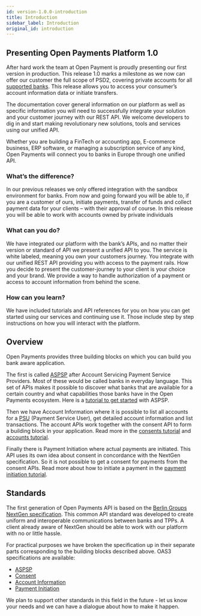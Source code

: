 ```yaml
---
id: version-1.0.0-introduction
title: Introduction
sidebar_label: Introduction
original_id: introduction
---
```


## Presenting Open Payments Platform 1.0

After hard work the team at Open Payment is proudly presenting our first version in production. This release 1.0 marks a milestone as we now can offer our customer the full scope of PSD2, covering private accounts for all [supported banks](banks.md). This release allows you to access your consumer’s account information data or initiate transfers. 

The documentation cover general information on our platform as well as specific information you will need to successfully integrate your solution and your customer journey with our REST API. We welcome developers to dig in and start making revolutionary new solutions, tools and services using our unified API.

Whether you are building a FinTech or accounting app, E-commerce business, ERP software, or managing a subscription service of any kind, Open Payments will connect you to banks in Europe through one unified API.

### What’s the difference?

In our previous releases we only offered integration with the sandbox environment for banks. From now and going forward you will be able to, if you are a customer of ours, initiate payments, transfer of funds and collect payment data for your clients – with their approval of course. In this release you will be able to work with accounts owned by private individuals

### What can you do?

We have integrated our platform with the bank’s APIs, and no matter their version or standard of API we present a unified API to you. The service is white labeled, meaning you own your customers journey. You integrate with our unified REST API providing you with access to the payment rails. How you decide to present the customer-journey to your client is your choice and your brand. We provide a way to handle authorization of a payment or access to account information from behind the scene. 

### How can you learn?

We have included tutorials and API references for you on how you can get started using our services and continuing use it. Those include step by step instructions on how you will interact with the platform.

## Overview

Open Payments provides three building blocks on which you can build you bank aware application. 

The first is called [ASPSP](glossary.md) after Account Servicing Payment Service Providers. Most of these would be called banks in everyday language. This set of APIs makes it possible to discover what banks that are available for a certain country and what capabilities those banks have in the Open Payments ecosystem. Here is a [tutorial to get started](aspsp.md) with ASPSP.

Then we have Account Information where it is possible to list all accounts for a [PSU](glossary.md) (Payment Service User), get detailed account information and list transactions. The account APIs work together with the consent API to form a building block in your application. Read more in the [consents tutorial](consent.md) and [accounts tutorial](ais.md).

Finally there is Payment Initiation where actual payments are initiated. This API uses its own idea about consent in concordance with the NextGen specification. So it is not possible to get a consent for payments from the consent APIs. Read more about how to initiate a payment in the [payment initiation tutorial](pis.md).

## Standards

The first generation of Open Payments API is based on the [Berlin Groups NextGen specification](https://www.berlin-group.org/psd2-access-to-bank-accounts). This common API standard was developed to create uniform and interoperable communications between banks and TPPs. A client already aware of NextGen should be able to work with our platform with no or little hassle.

For practical purposes we have broken the specification up in their separate parts corresponding to the building blocks described above. OAS3 specifications are available:

- [ASPSP](/docs/en/openpayments-NextGenPSD2-1.3.3.html#tag/ASPSP-Information-Service-(ASPSPIS))
- [Consent](/docs/en/openpayments-NextGenPSD2-1.3.3.html#tag/Consent-Service)
- [Account Information](/docs/en/openpayments-NextGenPSD2-1.3.3.html#tag/Account-Information-Service-(AIS))
- [Payment Initiation](/docs/en/openpayments-NextGenPSD2-1.3.3.html#tag/Payment-Initiation-Service-(PIS))

We plan to support other standards in this field in the future - let us know your needs and we can have a dialogue about how to make it happen.
